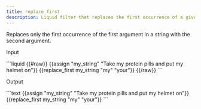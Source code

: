 ```yaml
---
title: replace_first
description: Liquid filter that replaces the first occurrence of a given substring in a string.
---
```


Replaces only the first occurrence of the first argument in a string with the second argument.

<p class="code-label">Input</p>
```liquid
{{#raw}}
{{assign "my_string" "Take my protein pills and put my helmet on"}}
{{replace_first my_string "my" "your"}}
{{/raw}}
```

<p class="code-label">Output</p>
```text
{{assign "my_string" "Take my protein pills and put my helmet on"}}
{{replace_first my_string "my" "your"}}
```
